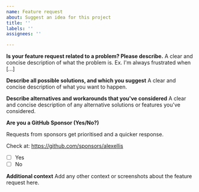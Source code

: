 ```yaml
---
name: Feature request
about: Suggest an idea for this project
title: ''
labels: ''
assignees: ''

---
```


**Is your feature request related to a problem? Please describe.**
A clear and concise description of what the problem is. Ex. I'm always frustrated when [...]

**Describe all possible solutions, and which you suggest**
A clear and concise description of what you want to happen.

**Describe alternatives and workarounds that you've considered**
A clear and concise description of any alternative solutions or features you've considered.

**Are you a GitHub Sponsor (Yes/No?)**

Requests from sponsors get prioritised and a quicker response.

Check at: https://github.com/sponsors/alexellis
- [ ] Yes
- [ ] No

**Additional context**
Add any other context or screenshots about the feature request here.


